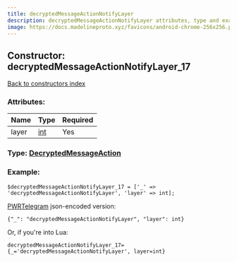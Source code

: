 ```yaml
---
title: decryptedMessageActionNotifyLayer
description: decryptedMessageActionNotifyLayer attributes, type and example
image: https://docs.madelineproto.xyz/favicons/android-chrome-256x256.png
---
```

## Constructor: decryptedMessageActionNotifyLayer\_17  
[Back to constructors index](index.md)



### Attributes:

| Name     |    Type       | Required |
|----------|---------------|----------|
|layer|[int](../types/int.md) | Yes|



### Type: [DecryptedMessageAction](../types/DecryptedMessageAction.md)


### Example:

```
$decryptedMessageActionNotifyLayer_17 = ['_' => 'decryptedMessageActionNotifyLayer', 'layer' => int];
```  

[PWRTelegram](https://pwrtelegram.xyz) json-encoded version:

```
{"_": "decryptedMessageActionNotifyLayer", "layer": int}
```


Or, if you're into Lua:  


```
decryptedMessageActionNotifyLayer_17={_='decryptedMessageActionNotifyLayer', layer=int}

```


